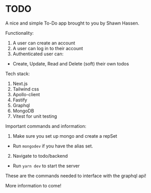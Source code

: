 # TODO

A nice and simple To-Do app brought to you by Shawn Hassen.

Functionality:

1. A user can create an account
2. A user can log in to their account
3. Authenticated user can:

- Create, Update, Read and Delete (soft) their own todos

Tech stack:

1. Next.js
2. Tailwind css
3. Apollo-client
4. Fastify
5. Graphql
6. MongoDB
7. Vitest for unit testing

Important commands and information:

1. Make sure you set up mongo and create a repSet

- Run `mongodev` if you have the alias set.

2. Navigate to todo/backend

- Run `yarn dev` to start the server

These are the commands needed to interface with the graphql api!

More information to come!
